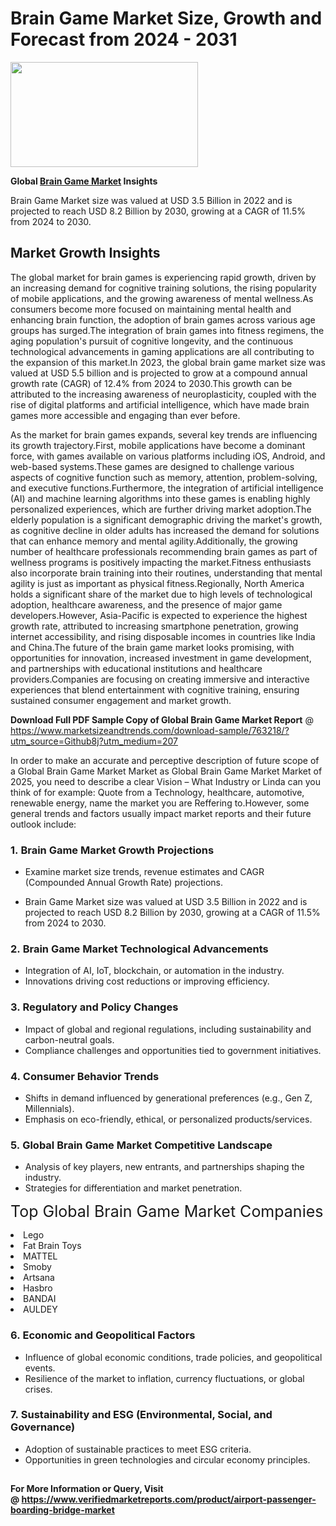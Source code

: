 <H1>Brain Game Market Size, Growth and Forecast from 2024 - 2031</H1><img class="aligncenter size-medium wp-image-584254" src="https://thirdeyenews.in/wp-content/uploads/2024/09/Global-Market-Research-300x168.jpeg" alt="" width="300" height="168" /><p><strong>Global&nbsp;<a href="https://www.marketsizeandtrends.com/download-sample/763218/?utm_source=Github8j?utm_medium=207">Brain Game Market</a> Insights</strong></p><p>Brain Game Market size was valued at USD 3.5 Billion in 2022 and is projected to reach USD 8.2 Billion by 2030, growing at a CAGR of 11.5% from 2024 to 2030.</p><p><h2>Market Growth Insights</h2> <p>The global market for brain games is experiencing rapid growth, driven by an increasing demand for cognitive training solutions, the rising popularity of mobile applications, and the growing awareness of mental wellness.As consumers become more focused on maintaining mental health and enhancing brain function, the adoption of brain games across various age groups has surged.The integration of brain games into fitness regimens, the aging population's pursuit of cognitive longevity, and the continuous technological advancements in gaming applications are all contributing to the expansion of this market.In 2023, the global brain game market size was valued at USD 5.5 billion and is projected to grow at a compound annual growth rate (CAGR) of 12.4% from 2024 to 2030.This growth can be attributed to the increasing awareness of neuroplasticity, coupled with the rise of digital platforms and artificial intelligence, which have made brain games more accessible and engaging than ever before.</p> <p>As the market for brain games expands, several key trends are influencing its growth trajectory.First, mobile applications have become a dominant force, with games available on various platforms including iOS, Android, and web-based systems.These games are designed to challenge various aspects of cognitive function such as memory, attention, problem-solving, and executive functions.Furthermore, the integration of artificial intelligence (AI) and machine learning algorithms into these games is enabling highly personalized experiences, which are further driving market adoption.The elderly population is a significant demographic driving the market's growth, as cognitive decline in older adults has increased the demand for solutions that can enhance memory and mental agility.Additionally, the growing number of healthcare professionals recommending brain games as part of wellness programs is positively impacting the market.Fitness enthusiasts also incorporate brain training into their routines, understanding that mental agility is just as important as physical fitness.Regionally, North America holds a significant share of the market due to high levels of technological adoption, healthcare awareness, and the presence of major game developers.However, Asia-Pacific is expected to experience the highest growth rate, attributed to increasing smartphone penetration, growing internet accessibility, and rising disposable incomes in countries like India and China.The future of the brain game market looks promising, with opportunities for innovation, increased investment in game development, and partnerships with educational institutions and healthcare providers.Companies are focusing on creating immersive and interactive experiences that blend entertainment with cognitive training, ensuring sustained consumer engagement and market growth.</p> <p><span class=""><strong>Download Full PDF Sample Copy of Global Brain Game Market Report</strong> @ <a href="https://www.marketsizeandtrends.com/download-sample/763218/?utm_source=Github8j?utm_medium=207" target="_blank">https://www.marketsizeandtrends.com/download-sample/763218/?utm_source=Github8j?utm_medium=207</a></span></p><p>In order to make an accurate and perceptive description of future scope of a Global&nbsp;Brain Game Market Market as Global&nbsp;Brain Game Market Market of 2025, you need to describe a clear Vision &ndash; What Industry or Linda can you think of for example: Quote from a Technology, healthcare, automotive, renewable energy, name the market you are Reffering to.However, some general trends and factors usually impact market reports and their future outlook include:</p><h3>1.&nbsp;<strong>Brain Game Market Growth Projections</strong></h3><ul><li>Examine market size trends, revenue estimates and CAGR (Compounded Annual Growth Rate) projections.</li><li><p>Brain Game Market size was valued at USD 3.5 Billion in 2022 and is projected to reach USD 8.2 Billion by 2030, growing at a CAGR of 11.5% from 2024 to 2030.</p></li></ul><h3>2.&nbsp;<strong>Brain Game Market Technological Advancements</strong></h3><ul><li>Integration of AI, IoT, blockchain, or automation in the industry.</li><li>Innovations driving cost reductions or improving efficiency.</li></ul><h3>3.&nbsp;<strong>Regulatory and Policy Changes</strong></h3><ul><li>Impact of global and regional regulations, including sustainability and carbon-neutral goals.</li><li>Compliance challenges and opportunities tied to government initiatives.</li></ul><h3>4.&nbsp;<strong>Consumer Behavior Trends</strong></h3><ul><li>Shifts in demand influenced by generational preferences (e.g., Gen Z, Millennials).</li><li>Emphasis on eco-friendly, ethical, or personalized products/services.</li></ul><h3>5.&nbsp;<strong>Global Brain Game Market Competitive Landscape</strong></h3><ul><li>Analysis of key players, new entrants, and partnerships shaping the industry.</li><li>Strategies for differentiation and market penetration.</li></ul><p data-pm-slice="1 1 []"><span style="color: inherit; font-family: inherit; font-size: 25px;">Top Global Brain Game Market Companies</span></p><div class="" data-test-id=""><p><li>Lego</li><li> Fat Brain Toys</li><li> MATTEL</li><li> Smoby</li><li> Artsana</li><li> Hasbro</li><li> BANDAI</li><li> AULDEY</li></p></div><h3>6.&nbsp;<strong>Economic and Geopolitical Factors</strong></h3><ul><li>Influence of global economic conditions, trade policies, and geopolitical events.</li><li>Resilience of the market to inflation, currency fluctuations, or global crises.</li></ul><h3>7.&nbsp;<strong>Sustainability and ESG (Environmental, Social, and Governance)</strong></h3><ul><li>Adoption of sustainable practices to meet ESG criteria.</li><li>Opportunities in green technologies and circular economy principles.</li></ul><h2><strong style="font-size: 14px;">For More Information or Query, Visit @&nbsp;</strong><a style="background-color: #ffffff; font-size: 14px;" href="https://www.marketsizeandtrends.com/report/brain-game-market/" target="_blank">https://www.verifiedmarketreports.com/product/airport-passenger-boarding-bridge-market</a></h2>